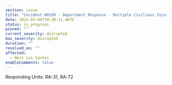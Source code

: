 ```yaml
---
section: issue
title: "Incident #0189 - Department Response - Multiple Civilians Injured"
date: 2021-03-04T19:38:11.467Z
status: in_progress
pinned: ""
current_severity: disrupted
max_severity: disrupted
duration: ""
resolved_on: ""
affected:
  - West Los Santos
enableComments: false
---
```

Responding Units: RA-31, RA-72